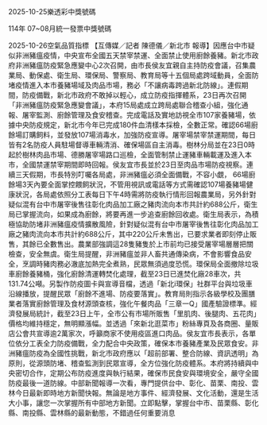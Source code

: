
2025-10-25樂透彩中獎號碼

                                
114年 07~08月統一發票中獎號碼
                             
2025-10-26空氣品質指標
                              【互傳媒／記者 陳德儀／新北市 報導】因應台中市疑似非洲豬瘟疫情，中央宣布全國五天禁宰禁運、全面禁止使用廚餘養豬。新北市政府非洲豬瘟防疫緊急應變中心2次召開，由市長侯友宜親自主持防疫會議，召集農業局、動保處、衛生局、環保局、警察局、教育局等十五個局處跨域動員，全面防堵疫情進入本市養豬場域及肉品市場，務必「不讓病毒跨過新北防線」。連假期間，防疫備戰，新北市政府不敢掉以輕心，成立防疫指揮體系，23日再次召開「非洲豬瘟防疫緊急應變會議」，本府15局處成立跨局處聯合稽查小組，強化通報、屠宰監測、廚餘管理及食安稽查。完成電話及實地訪視全市107家養豬場，依據中央防疫規定，新北市今年已完成180件血清樣本採檢，全數正常。確認66場廚餘場訂購飼料，並發放107場消毒水，加強防疫宣導。屠宰場禁宰禁運期間，每日皆有2名防疫人員駐場督導車輛清消、確保場區自主消毒。樹林分局並在23日0時起於樹林肉品市場、德勝屠宰場路口巡檢，全面管制禁止運豬車輛載運及進入本市，全國禁運禁宰期間即時回報。侯友宜市長並於23日至肉品市場防疫視察。連續三天假期，市長特別叮囑各局處，非洲豬瘟必須全面備戰，不容小覷， 66場廚餘場3天內要全面掌控餵飼狀況，不管用視訊或電話等方式需確認107場養豬場健康狀況，各局處依照分工表每日下午4時需將防疫執行情形回報農業局，另外針對疑似混有台中市屠宰後售往彰化肉品加工廠之豬肉流向本市共計約688公斤，衛生局已掌握流向，如果成為廚餘，將要再進一步追查廚餘回收處。衛生局表示，為積極協助防堵非洲豬瘟疫情擴散風險，針對疑似混有台中市屠宰後售往彰化肉品加工廠之豬肉流向本市共計約688公斤，其中220公斤未售出，已要求業者即刻停止販售，其餘已全數售出。農業部強調這28隻豬隻於上市前均已接受屠宰場層層把關檢查，安全無虞。衛生局提醒，非洲豬瘟並非人畜共通傳染病，不會影響食品安全，烹調時豬肉務必澈底加熱完全煮熟，民眾無須過度恐慌。環保局全面撤除垃圾車廚餘養豬桶，強化廚餘清運轉焚化處理，截至23日已進焚化廠28車次，共131.74公噸。另製作防疫圖卡與宣導音檔，透過「新北i環保」社群平台與垃圾車沿線播放，提醒民眾「廚餘不進場、防疫要落實」。教育局則指示各級學校及團膳業者落實廚餘管理及食材源頭查核，強化午餐肉品「三章一Q」國產驗證標準。經濟發展局統計，截至23日上午，全市公有市場所販售「里肌肉、後腿肉、五花肉」價格均維持穩定，無明顯漲幅。並透過「來新北逛菜市」粉絲專頁及各商圈、量販店公會共宣導逾2萬家次，呼籲商家不使用疫區進口肉品。侯友宜市長表示，各單位依分工表全力防疫備戰，全力配合中央政策，確保本市養豬產業及民眾食安。非洲豬瘟防疫為全國性挑戰，新北市政府應以「超前部署、整合防線、資訊透明」為原則，從源頭防堵、稽查監測到民眾宣導，全方位強化防疫體系。本府將持續與中央密切合作，定期公布防疫進度與執行結果，確保市民食安與環境安全，嚴守全國防疫最後一道防線。中部新聞報導一次看，專門提供台中、彰化、苗栗、南投、雲林今日最新即時地方新聞快報。無論是地方事件、經濟發展、文化活動，還是生活大小事，讓您一次掌握所有中部地方新聞。立即點擊，掌握台中市、苗栗縣、彰化縣、南投縣、雲林縣的最新動態，不錯過任何重要消息